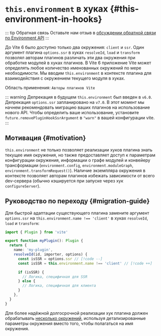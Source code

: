 # `this.environment` в хуках {#this-environment-in-hooks}

::: tip Обратная связь
Оставьте нам отзыв в [обсуждении обратной связи по Environment API](https://github.com/vitejs/vite/discussions/16358)
:::

До Vite 6 было доступно только два окружения: `client` и `ssr`. Один аргумент плагина `options.ssr` в хуках `resolveId`, `load` и `transform` позволял авторам плагинов различать эти два окружения при обработке модулей в хуках плагинов. В Vite 6 приложение Vite может определять любое количество именованных окружений по мере необходимости. Мы вводим `this.environment` в контексте плагина для взаимодействия с окружением текущего модуля в хуках.

Область применения: `Авторы плагинов Vite`

::: warning Депрекация в будущем
`this.environment` был введен в `v6.0`. Депрекация `options.ssr` запланировано на `v7.0`. В этот момент мы начнем рекомендовать миграцию ваших плагинов на использование нового API. Чтобы определить ваше использование, установите `future.removePluginHookSsrArgument` в `"warn"` в вашей конфигурации vite.
:::

## Мотивация {#motivation}

`this.environment` не только позволяет реализации хуков плагина знать текущее имя окружения, но также предоставляет доступ к параметрам конфигурации окружения, информации о графе модулей и конвейеру трансформации (`environment.config`, `environment.moduleGraph`, `environment.transformRequest()`). Наличие экземпляра окружения в контексте позволяет авторам плагинов избежать зависимости от всего dev-сервера (обычно кэшируется при запуске через хук `configureServer`).

## Руководство по переходу {#migration-guide}

Для быстрой адаптации существующего плагина замените аргумент `options.ssr` на `this.environment.name !== 'client'` в хуках `resolveId`, `load` и `transform`:

```ts
import { Plugin } from 'vite'

export function myPlugin(): Plugin {
  return {
    name: 'my-plugin',
    resolveId(id, importer, options) {
      const isSSR = options.ssr // [!code --]
      const isSSR = this.environment.name !== 'client' // [!code ++]

      if (isSSR) {
        // Логика, специфичная для SSR
      } else {
        // Логика, специфичная для клиента
      }
    },
  }
}
```

Для более надёжной долгосрочной реализации хук плагина должен обрабатывать [несколько окружений](/guide/api-environment.html#accessing-the-current-environment-in-hooks), используя детализированные параметры окружения вместо того, чтобы полагаться на имя окружения.
